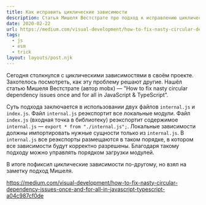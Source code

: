 ```yaml
---
title: Как исправить циклические зависимости
description: Статья Мишеля Вестстрате про подход к исправлению циклических зависимостей
date: 2020-02-22
url: https://medium.com/visual-development/how-to-fix-nasty-circular-dependency-issues-once-and-for-all-in-javascript-typescript-a04c987cf0de
tags:
  - js
  - esm
  - trick
layout: layouts/post.njk
---
```

Сегодня столкнулся с циклическими зависимостями в своём проекте. Захотелось посмотреть, как эту проблему решают другие. Нашёл статью Мишеля Вестстрате (автор mobx) — "How to fix nasty circular dependency issues once and for all in JavaScript & TypeScript".

Суть подхода заключается в использовании двух файлов `internal.js` и `index.js`. Файл `internal.js` реэкспортит все локальные модули. Файл `index.js` (входная точка в библиотеку) реэкспортит содержимое `internal.js` — `export * from "./internal.js";`. Локальные зависимости должны импортировать нужные сущности только из `internal.js`. В `internal.js` все реэкспорты размещаются в таком порядке, в котором все зависимости будут корректно разрешены. Благодаря такому подходу можно управлять порядком загрузки модулей.

В итоге пофиксил циклические зависимости по-другому, но взял на заметку подход Мишеля.

https://medium.com/visual-development/how-to-fix-nasty-circular-dependency-issues-once-and-for-all-in-javascript-typescript-a04c987cf0de

